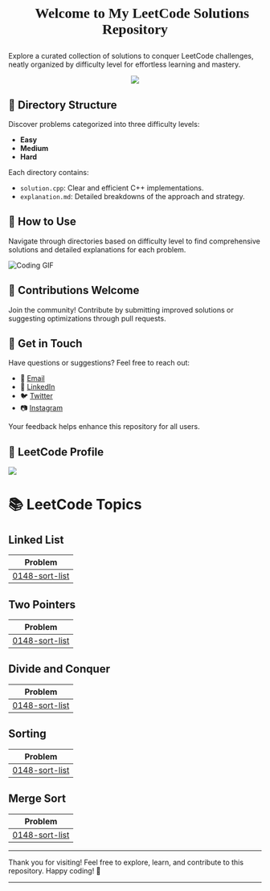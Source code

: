 # <p style="text-align: center; font-size: 28px; font-family: 'Comic Sans MS', cursive;"><b>🚀 Welcome to My LeetCode Solutions Repository</b></p>

Explore a curated collection of solutions to conquer LeetCode challenges, neatly organized by difficulty level for effortless learning and mastery.

<p align="center">
  <img src="https://media.giphy.com/media/L1R1tvI9svkIWwpVYr/giphy.gif">
</p>


## 📂 Directory Structure

Discover problems categorized into three difficulty levels:

- **Easy**
- **Medium**
- **Hard**

Each directory contains:

- `solution.cpp`: Clear and efficient C++ implementations.
- `explanation.md`: Detailed breakdowns of the approach and strategy.

## 🌟 How to Use

Navigate through directories based on difficulty level to find comprehensive solutions and detailed explanations for each problem.

![Coding GIF](https://media.giphy.com/media/USV0ym3bVWQJJmNu3N/giphy.gif)

## 🤝 Contributions Welcome

Join the community! Contribute by submitting improved solutions or suggesting optimizations through pull requests.

## 📩 Get in Touch

Have questions or suggestions? Feel free to reach out:

- 📧 [Email](mailto:rajputaadihr@gmail.com)
- 💼 [LinkedIn](https://www.linkedin.com/in/aditya-rajput-aadi/)
- 🐦 [Twitter](https://twitter.com/your_twitter_handle)
- 📷 [Instagram](https://www.instagram.com/rxjputaadi/?hl=en)

Your feedback helps enhance this repository for all users.

## 🎯 LeetCode Profile

<img src="https://leetcard.jacoblin.cool/rajputaadi?theme=dark&font=PT%20Mono&ext=heatmap">


<!---LeetCode Topics-->
# 📚 LeetCode Topics
## Linked List
| Problem |
| ------- |
| [0148-sort-list](https://github.com/rajputaadi/LeetCode/tree/master/0148-sort-list) |

## Two Pointers
| Problem |
| ------- |
| [0148-sort-list](https://github.com/rajputaadi/LeetCode/tree/master/0148-sort-list) |

## Divide and Conquer
| Problem |
| ------- |
| [0148-sort-list](https://github.com/rajputaadi/LeetCode/tree/master/0148-sort-list) |

## Sorting
| Problem |
| ------- |
| [0148-sort-list](https://github.com/rajputaadi/LeetCode/tree/master/0148-sort-list) |

## Merge Sort
| Problem |
| ------- |
| [0148-sort-list](https://github.com/rajputaadi/LeetCode/tree/master/0148-sort-list) |
<!---LeetCode Topics End-->

---

Thank you for visiting! Feel free to explore, learn, and contribute to this repository. Happy coding! 🎉

---

